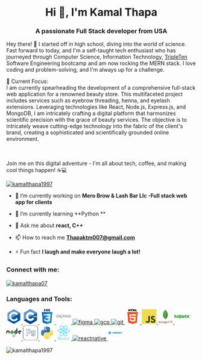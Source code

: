 <h1 align="center">Hi 👋, I'm Kamal Thapa</h1>
<h3 align="center">A passionate Full Stack developer from USA</h3>


<p align="left"> Hey there! 👋 I started off in high school, diving into the world of science. Fast forward to today, and I'm a self-taught tech enthusiast who has journeyed through Computer Science, Information Technology,  <a href="https://tripleten.com/">TripleTen</a>  Software Engineering bootcamp and am now rocking the MERN stack. I love coding and problem-solving, and I'm always up for a challenge.
  
<p align="left"> 🌟 Current Focus: </br> I am currently spearheading the development of a comprehensive full-stack web application for a renowned beauty store. This multifaceted project includes services such as eyebrow threading, henna, and eyelash extensions. Leveraging technologies like React, Node.js, Express.js, and MongoDB, I am intricately crafting a digital platform that harmonizes scientific precision with the grace of beauty services. The objective is to intricately weave cutting-edge technology into the fabric of the client's brand, creating a sophisticated and scientifically grounded online environment.</p>

<br/> <br/>  Join me on this digital adventure - I'm all about tech, coffee, and making cool things happen! ☕💻 </p>



<p align="left"> <a href="https://github.com/ryo-ma/github-profile-trophy"><img src="https://github-profile-trophy.vercel.app/?username=kamalthapa1997" alt="kamalthapa1997" /></a> </p>

- 🔭 I’m currently working on **Mero Brow & Lash Bar Llc -Full stack web app for clients**

- 🌱 I’m currently learning **Python **

- 💬 Ask me about **react, C++**

- 📫 How to reach me **Thapaktm007@gmail.com**

- ⚡ Fun fact **I laugh and make everyone laugh a lot!**

<h3 align="left">Connect with me:</h3>
<p align="left">
<a href="https://linkedin.com/in/kamalthapa07" target="blank"><img align="center" src="https://raw.githubusercontent.com/rahuldkjain/github-profile-readme-generator/master/src/images/icons/Social/linked-in-alt.svg" alt="kamalthapa07" height="30" width="40" /></a>
</p>

<h3 align="left">Languages and Tools:</h3>
<p align="left"> <a href="https://www.cprogramming.com/" target="_blank" rel="noreferrer"> <img src="https://raw.githubusercontent.com/devicons/devicon/master/icons/c/c-original.svg" alt="c" width="40" height="40"/> </a> <a href="https://www.w3schools.com/cpp/" target="_blank" rel="noreferrer"> <img src="https://raw.githubusercontent.com/devicons/devicon/master/icons/cplusplus/cplusplus-original.svg" alt="cplusplus" width="40" height="40"/> </a> <a href="https://www.w3schools.com/css/" target="_blank" rel="noreferrer"> <img src="https://raw.githubusercontent.com/devicons/devicon/master/icons/css3/css3-original-wordmark.svg" alt="css3" width="40" height="40"/> </a> <a href="https://expressjs.com" target="_blank" rel="noreferrer"> <img src="https://raw.githubusercontent.com/devicons/devicon/master/icons/express/express-original-wordmark.svg" alt="express" width="40" height="40"/> </a> <a href="https://www.figma.com/" target="_blank" rel="noreferrer"> <img src="https://www.vectorlogo.zone/logos/figma/figma-icon.svg" alt="figma" width="40" height="40"/> </a> <a href="https://cloud.google.com" target="_blank" rel="noreferrer"> <img src="https://www.vectorlogo.zone/logos/google_cloud/google_cloud-icon.svg" alt="gcp" width="40" height="40"/> </a> <a href="https://git-scm.com/" target="_blank" rel="noreferrer"> <img src="https://www.vectorlogo.zone/logos/git-scm/git-scm-icon.svg" alt="git" width="40" height="40"/> </a> <a href="https://www.w3.org/html/" target="_blank" rel="noreferrer"> <img src="https://raw.githubusercontent.com/devicons/devicon/master/icons/html5/html5-original-wordmark.svg" alt="html5" width="40" height="40"/> </a> <a href="https://developer.mozilla.org/en-US/docs/Web/JavaScript" target="_blank" rel="noreferrer"> <img src="https://raw.githubusercontent.com/devicons/devicon/master/icons/javascript/javascript-original.svg" alt="javascript" width="40" height="40"/> </a> <a href="https://www.mongodb.com/" target="_blank" rel="noreferrer"> <img src="https://raw.githubusercontent.com/devicons/devicon/master/icons/mongodb/mongodb-original-wordmark.svg" alt="mongodb" width="40" height="40"/> </a> <a href="https://www.nginx.com" target="_blank" rel="noreferrer"> <img src="https://raw.githubusercontent.com/devicons/devicon/master/icons/nginx/nginx-original.svg" alt="nginx" width="40" height="40"/> </a> <a href="https://nodejs.org" target="_blank" rel="noreferrer"> <img src="https://raw.githubusercontent.com/devicons/devicon/master/icons/nodejs/nodejs-original-wordmark.svg" alt="nodejs" width="40" height="40"/> </a> <a href="https://www.photoshop.com/en" target="_blank" rel="noreferrer"> <img src="https://raw.githubusercontent.com/devicons/devicon/master/icons/photoshop/photoshop-line.svg" alt="photoshop" width="40" height="40"/> </a> <a href="https://www.python.org" target="_blank" rel="noreferrer"> <img src="https://raw.githubusercontent.com/devicons/devicon/master/icons/python/python-original.svg" alt="python" width="40" height="40"/> </a> <a href="https://reactjs.org/" target="_blank" rel="noreferrer"> <img src="https://raw.githubusercontent.com/devicons/devicon/master/icons/react/react-original-wordmark.svg" alt="react" width="40" height="40"/> </a> <a href="https://reactnative.dev/" target="_blank" rel="noreferrer"> <img src="https://reactnative.dev/img/header_logo.svg" alt="reactnative" width="40" height="40"/> </a> <a href="https://webpack.js.org" target="_blank" rel="noreferrer"> <img src="https://raw.githubusercontent.com/devicons/devicon/d00d0969292a6569d45b06d3f350f463a0107b0d/icons/webpack/webpack-original-wordmark.svg" alt="webpack" width="40" height="40"/> </a> </p>

<p><img align="center" src="https://github-readme-stats.vercel.app/api/top-langs?username=kamalthapa1997&show_icons=true&locale=en&layout=compact" alt="kamalthapa1997" /></p>
